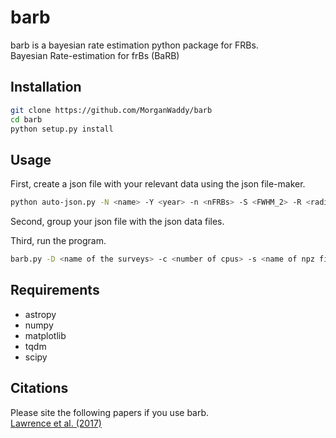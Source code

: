 # barb
barb is a bayesian rate estimation python package for FRBs. <br />
Bayesian Rate-estimation for frBs (BaRB)<br />

## Installation
```bash
git clone https://github.com/MorganWaddy/barb
cd barb
python setup.py install
```

## Usage
First, create a json file with your relevant data using the json file-maker.
```bash
python auto-json.py -N <name> -Y <year> -n <nFRBs> -S <FWHM_2> -R <radius> -b <beams> -t <tpb> -f <flux>
```

Second, group your json file with the json data files. <br />

Third, run the program.
```bash
barb.py -D <name of the surveys> -c <number of cpus> -s <name of npz file>
```

## Requirements
* astropy
* numpy
* matplotlib
* tqdm
* scipy

## Citations
Please site the following papers if you use barb. <br />
[Lawrence et al. (2017)](https://iopscience.iop.org/article/10.3847/1538-3881/aa844e/pdf)